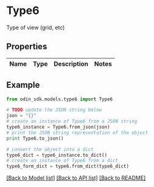 # Type6

Type of view (grid, etc)

## Properties

Name | Type | Description | Notes
------------ | ------------- | ------------- | -------------

## Example

```python
from odin_sdk.models.type6 import Type6

# TODO update the JSON string below
json = "{}"
# create an instance of Type6 from a JSON string
type6_instance = Type6.from_json(json)
# print the JSON string representation of the object
print Type6.to_json()

# convert the object into a dict
type6_dict = type6_instance.to_dict()
# create an instance of Type6 from a dict
type6_form_dict = type6.from_dict(type6_dict)
```
[[Back to Model list]](../README.md#documentation-for-models) [[Back to API list]](../README.md#documentation-for-api-endpoints) [[Back to README]](../README.md)


